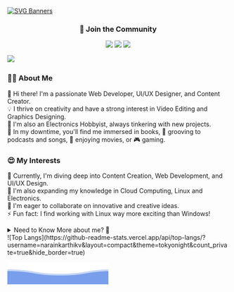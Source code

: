 [![SVG Banners](https://svg-banners.vercel.app/api?type=luminance&text1=Wisdom%20Fox&width=1000&height=200)](https://github.com/narainkarthikv/svg-banners)

<h3 align="center">
  🙋 Join the Community
</h3>

<p align="center">
  <a href="https://ko-fi.com/wisdom-fox" target="_blank"><img src="https://img.shields.io/badge/Ko--fi-F16061?style=for-the-badge&logo=ko-fi&logoColor=white"></a>
  <a href="https://www.patreon.com/user?u=72747187" target="_blank"><img src="https://img.shields.io/badge/Patreon-F96854?style=for-the-badge&logo=patreon&logoColor=white"></a>
  <a href="https://discord.gg/cb6tqTfk" target="_blank"><img src="https://img.shields.io/badge/Discord-5865F2?style=for-the-badge&logo=discord&logoColor=white"></a>
</p>

![](https://komarev.com/ghpvc/?username=narainkarthikv&color=brightgreen)

<h3 align="left">
  🧑‍🏫 About Me
</h3>

📖 Hi there! I'm a passionate Web Developer, UI/UX Designer, and Content Creator.  
💡 I thrive on creativity and have a strong interest in Video Editing and Graphics Designing.  
🪫 I'm also an Electronics Hobbyist, always tinkering with new projects.  
📘 In my downtime, you'll find me immersed in books, 🎵 grooving to podcasts and songs, 🎥 enjoying movies, or 🎮 gaming.

<h3 align="left">
  😍 My Interests 
</h3>

🔭 Currently, I'm diving deep into Content Creation, Web Development, and UI/UX Design.  
🌱 I'm also expanding my knowledge in Cloud Computing, Linux and Electronics.  
👯 I'm eager to collaborate on innovative and creative ideas.  
⚡ Fun fact: I find working with Linux way more exciting than Windows!

<details>
  
<summary>Need to Know More about me? 🔎</summary>

<h3 align="center">
  📫 Social Profiles
</h3>

  <p align="center">
      <a href="https://www.linkedin.com/in/narainkarthik-vellingiri/" target="_blank"><img src="https://img.shields.io/badge/LinkedIn-0077B5?style=for-the-badge&logo=linkedin&logoColor=white" style="border-radius: 20px"></a>
      <a href="https://narainkarthik.me" target="_blank"><img src="https://img.shields.io/badge/Portfolio-%23000000.svg?style=for-the-badge&logo=firefox&logoColor=#FF7139" style="border-radius: 20px"></a>
      <a href="https://www.gitlab.com/narainkarthikv" target="_blank"><img src="https://img.shields.io/badge/gitlab-%23181717.svg?style=for-the-badge&logo=gitlab&logoColor=white" style="border-radius: 20px"></a>
      <a href="https://leetcode.com/Narainkarthik31/" target="_blank"><img src="https://img.shields.io/badge/LeetCode-FFA116?style=for-the-badge&logo=LeetCode&logoColor=black" style="border-radius: 20px"></a>
      <a href="https://www.codechef.com/users/narainv" target="_blank"> <a href="https://www.geeksforgeeks.org/user/narainkarthik812/" target="_blank"><img src="https://img.shields.io/badge/GeeksforGeeks-298D46?style=for-the-badge&logo=geeksforgeeks&logoColor=white" style="border-radius: 20px"></a>
      <a href="https://www.codingninjas.com/studio/profile/Narainkarthikv" target="_blank"><img src="https://img.shields.io/badge/Coding%20Ninjas-DD6620?style=for-the-badge&logo=codingninjas&logoColor=white" style="border-radius: 20px"></a>
      <a href="https://steamcommunity.com/profiles/76561199130656975/" target="_blank"><img src="https://img.shields.io/badge/Steam-000000?style=for-the-badge&logo=steam&logoColor=white" style="border-radius: 20px"></a>
      <a href="https://open.spotify.com/user/31kjez2sc5umwskdatczxceb3xdi?si=gM0fW9oQRkuFm7W3UuCE8A&nd=1" target="_blank"><img src="https://img.shields.io/badge/Spotify-1ED760?&style=for-the-badge&logo=spotify&logoColor=white" style="border-radius: 20px"></a>
  </p>

<h3 align="center">
  💻 My Tech Stack
</h3>

<p align="center">
  <table align="center">
    <tr>
      <th>Frontend</th>
      <th>Backend</th>
      <th>Cloud</th>
      <th>Database</th>
      <th>CI/CD</th>
      <th>Tools</th>
      <th>OS</th>
    </tr>
    <tr>
      <td><img src="https://skillicons.dev/icons?i=html,css,javascript,react,figma,bootstrap,materialui,tailwind" /></td>
      <td><img src="https://skillicons.dev/icons?i=nodejs,express" /></td>
      <td><img src="https://skillicons.dev/icons?i=azure" /></td>
      <td><img src="https://skillicons.dev/icons?i=mongodb,firebase" /></td>
      <td><img src="https://skillicons.dev/icons?i=git,github,gitlab,githubactions" /></td>
      <td><img src="https://skillicons.dev/icons?i=ansible,postman,notion,docker,kubernetes" /></td>
      <td><img src="https://skillicons.dev/icons?i=linux,ubuntu,windows" /></td>
    </tr>
  </table>
</p>

<h3 align="center">
  🌟 Featured Projects
</h3>

<p align="center">
  <a href="https://wisdomfox-fit-track.netlify.app/"> <img src="https://github.com/narainkarthikv/narainkarthikv/blob/main/assets/images/fit-track.jpg" height="75px" width="75px" target="_blank"/></a>
  <a href="https://wisdomfox-sticky-memo.netlify.app/"> <img src="https://github.com/narainkarthikv/narainkarthikv/blob/main/assets/images/sticky-memo.jpg" height="75px" width="75px" target="_blank"/></a>
  <a href="https://nmoji.netlify.app/"> <img src="https://github.com/narainkarthikv/narainkarthikv/blob/main/assets/images/nmoji.jpg" height="75px" width="75px" target="_blank"/></a>
  <a href="https://contribution-cards.netlify.app/"> <img src="https://github.com/narainkarthikv/narainkarthikv/blob/main/assets/images/contribution-cards.jpg" height="75px" width="75px" target="_blank"/></a>
</p>

![Github stats](https://github-readme-stats.vercel.app/api?username=narainkarthikv&theme=tokyonight&hide_border=true)
</details>
![Top Langs](https://github-readme-stats.vercel.app/api/top-langs/?username=narainkarthikv&layout=compact&theme=tokyonight&count_private=true&hide_border=true)

![SVG Banners](https://github.com/narainkarthikv/narainkarthikv/blob/main/assets/svg/wavy-footer.svg)

<!--

Need to tweak more features

![status](https://nocache.advaith.workers.dev?url=https://img.shields.io/endpoint?url=https://dev.discordprofiles.me/api/badge/status/824717510762299464?simple=true)
![playing](https://nocache.advaith.workers.dev?url=https://img.shields.io/endpoint?url=https://dev.discordprofiles.me/api/badge/playing/824717510762299464)
![vscode](https://nocache.advaith.workers.dev?url=https://img.shields.io/endpoint?url=https://dev.discordprofiles.me/api/badge/vscode/824717510762299464)
[![spotify](https://nocache.advaith.workers.dev?url=https://img.shields.io/endpoint?url=https://dev.discordprofiles.me/api/badge/spotify/824717510762299464)](https://dev.discordprofiles.me/openspotify/824717510762299464)
-->
